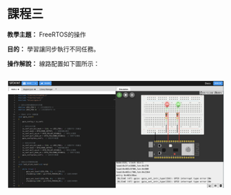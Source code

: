 # 課程三

**教學主題：** FreeRTOS的操作
	
**目的：** 學習讓同步執行不同任務。

**操作解說：** 線路配置如下圖所示：

<br>
<div align="center">
	<img src="./Wokwi截圖.png" alt="Editor" width="500">
</div>
<br>
